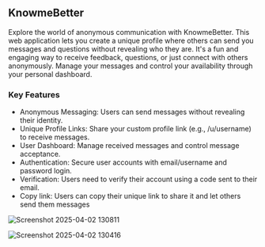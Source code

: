 <h2>KnowmeBetter</h2>

<p>Explore the world of anonymous communication with KnowmeBetter. This web application lets you create a unique profile where others can send you messages and questions without revealing who they are. It's a fun and engaging way to receive feedback, questions, or just connect with others anonymously. Manage your messages and control your availability through your personal dashboard.</p>


<h3>Key Features </h3>

- Anonymous Messaging: Users can send messages without revealing their identity.
- Unique Profile Links: Share your custom profile link (e.g., /u/username) to receive messages.
- User Dashboard: Manage received messages and control message acceptance.
- Authentication: Secure user accounts with email/username and password login.
- Verification: Users need to verify their account using a code sent to their email.
- Copy link: Users can copy their unique link to share it and let others send them messages

![Screenshot 2025-04-02 130811](https://github.com/user-attachments/assets/d8707d2c-7f44-4240-8c56-08fd5c71626e)

![Screenshot 2025-04-02 130416](https://github.com/user-attachments/assets/3f770cc4-227b-4fdb-9110-7170dab32ee2)

